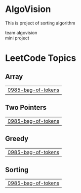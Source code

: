 # AlgoVision
This is project of sorting algorithm</br>

team algovision
</br>
mini project




<!---LeetCode Topics Start-->
# LeetCode Topics
## Array
|  |
| ------- |
| [0985-bag-of-tokens](https://github.com/anand51112/AlgoVision/tree/master/0985-bag-of-tokens) |
## Two Pointers
|  |
| ------- |
| [0985-bag-of-tokens](https://github.com/anand51112/AlgoVision/tree/master/0985-bag-of-tokens) |
## Greedy
|  |
| ------- |
| [0985-bag-of-tokens](https://github.com/anand51112/AlgoVision/tree/master/0985-bag-of-tokens) |
## Sorting
|  |
| ------- |
| [0985-bag-of-tokens](https://github.com/anand51112/AlgoVision/tree/master/0985-bag-of-tokens) |
<!---LeetCode Topics End-->